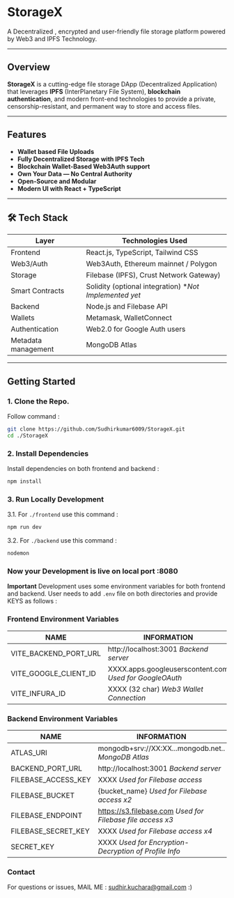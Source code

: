 # StorageX

A Decentralized , encrypted and user-friendly file storage platform powered by Web3 and IPFS Technology.

---
## Overview
**StorageX** is a cutting-edge file storage DApp (Decentralized Application) that leverages **IPFS** (InterPlanetary File System), **blockchain authentication**, and modern front-end technologies to provide a private, censorship-resistant, and permanent way to store and access files.

---
## Features

- **Wallet based File Uploads**
- **Fully Decentralized Storage with IPFS Tech**
- **Blockchain Wallet-Based Web3Auth support**
- **Own Your Data — No Central Authority**
- **Open-Source and Modular**
- **Modern UI with React + TypeScript**

---
## 🛠 Tech Stack

| Layer         | Technologies Used                    |
|---------------|---------------------------------------|
| Frontend      | React.js, TypeScript, Tailwind CSS    |
| Web3/Auth     | Web3Auth, Ethereum mainnet / Polygon  |
| Storage       | Filebase (IPFS), Crust Network Gateway)|
| Smart Contracts | Solidity (optional integration) **Not Implemented yet*       |
| Backend       | Node.js and Filebase API     |
| Wallets       | Metamask, WalletConnect               |
| Authentication| Web2.0 for Google Auth users               |
|Metadata management| MongoDB Atlas|

---

## Getting Started
### 1. Clone the Repo.
Follow command :
```bash
git clone https://github.com/Sudhirkumar6009/StorageX.git
cd ./StorageX
```
### 2. Install Dependencies
Install dependencies on both frontend and backend : 
```bash
npm install
```
### 3. Run Locally Development
3.1. For `./frontend` use this command : 
```bash
npm run dev
```
3.2. For `./backend` use this command : 
```bash
nodemon
```
### Now your Development is live on local port :8080

**Important** Development uses some environment variables for both frontend and backend. User needs to add `.env` file on both directories and provide KEYS as follows : 

### Frontend Environment Variables
|NAME|INFORMATION|
|----|-----------|
|VITE_BACKEND_PORT_URL|http://localhost:3001 *Backend server*|
|VITE_GOOGLE_CLIENT_ID|XXXX.apps.googleuserscontent.com *Used for GoogleOAuth*|
|VITE_INFURA_ID| XXXX (32 char) *Web3 Wallet Connection*|

### Backend Environment Variables
|NAME|INFORMATION|
|----|-----------|
|ATLAS_URI|mongodb+srv://XX:XX...mongodb.net.. *MongoDB Atlas*|
|BACKEND_PORT_URL|http://localhost:3001 *Backend server*|
|FILEBASE_ACCESS_KEY| XXXX *Used for Filebase access*|
|FILEBASE_BUCKET| {bucket_name} *Used for Filebase access x2*|
|FILEBASE_ENDPOINT| https://s3.filebase.com *Used for Filebase file access x3*|
|FILEBASE_SECRET_KEY| XXXX *Used for Filebase access x4*|
|SECRET_KEY| XXXX *Used for Encryption-Decryption of Profile Info*|

### Contact
For questions or issues,
MAIL ME : sudhir.kuchara@gmail.com :)

